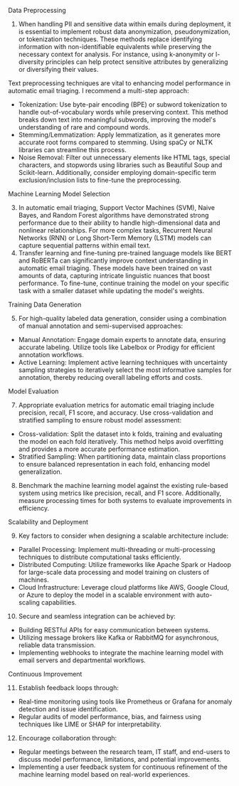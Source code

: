  Data Preprocessing

1. When handling PII and sensitive data within emails during deployment, it is essential to implement robust data anonymization, pseudonymization, or tokenization techniques. These methods replace identifying information with non-identifiable equivalents while preserving the necessary context for analysis. For instance, using k-anonymity or l-diversity principles can help protect sensitive attributes by generalizing or diversifying their values.

Text preprocessing techniques are vital to enhancing model performance in automatic email triaging. I recommend a multi-step approach:

- Tokenization: Use byte-pair encoding (BPE) or subword tokenization to handle out-of-vocabulary words while preserving context. This method breaks down text into meaningful subwords, improving the model's understanding of rare and compound words.
- Stemming/Lemmatization: Apply lemmatization, as it generates more accurate root forms compared to stemming. Using spaCy or NLTK libraries can streamline this process.
- Noise Removal: Filter out unnecessary elements like HTML tags, special characters, and stopwords using libraries such as Beautiful Soup and Scikit-learn. Additionally, consider employing domain-specific term exclusion/inclusion lists to fine-tune the preprocessing.

Machine Learning Model Selection

3. In automatic email triaging, Support Vector Machines (SVM), Naive Bayes, and Random Forest algorithms have demonstrated strong performance due to their ability to handle high-dimensional data and nonlinear relationships. For more complex tasks, Recurrent Neural Networks (RNN) or Long Short-Term Memory (LSTM) models can capture sequential patterns within email text.
4. Transfer learning and fine-tuning pre-trained language models like BERT and RoBERTa can significantly improve context understanding in automatic email triaging. These models have been trained on vast amounts of data, capturing intricate linguistic nuances that boost performance. To fine-tune, continue training the model on your specific task with a smaller dataset while updating the model's weights.

Training Data Generation

5. For high-quality labeled data generation, consider using a combination of manual annotation and semi-supervised approaches:
- Manual Annotation: Engage domain experts to annotate data, ensuring accurate labeling. Utilize tools like Labelbox or Prodigy for efficient annotation workflows.
- Active Learning: Implement active learning techniques with uncertainty sampling strategies to iteratively select the most informative samples for annotation, thereby reducing overall labeling efforts and costs.

Model Evaluation

7. Appropriate evaluation metrics for automatic email triaging include precision, recall, F1 score, and accuracy. Use cross-validation and stratified sampling to ensure robust model assessment:
- Cross-validation: Split the dataset into k folds, training and evaluating the model on each fold iteratively. This method helps avoid overfitting and provides a more accurate performance estimation.
- Stratified Sampling: When partitioning data, maintain class proportions to ensure balanced representation in each fold, enhancing model generalization.
8. Benchmark the machine learning model against the existing rule-based system using metrics like precision, recall, and F1 score. Additionally, measure processing times for both systems to evaluate improvements in efficiency.

Scalability and Deployment

9. Key factors to consider when designing a scalable architecture include:
- Parallel Processing: Implement multi-threading or multi-processing techniques to distribute computational tasks efficiently.
- Distributed Computing: Utilize frameworks like Apache Spark or Hadoop for large-scale data processing and model training on clusters of machines.
- Cloud Infrastructure: Leverage cloud platforms like AWS, Google Cloud, or Azure to deploy the model in a scalable environment with auto-scaling capabilities.
10. Secure and seamless integration can be achieved by:
- Building RESTful APIs for easy communication between systems.
- Utilizing message brokers like Kafka or RabbitMQ for asynchronous, reliable data transmission.
- Implementing webhooks to integrate the machine learning model with email servers and departmental workflows.

Continuous Improvement

11. Establish feedback loops through:
- Real-time monitoring using tools like Prometheus or Grafana for anomaly detection and issue identification.
- Regular audits of model performance, bias, and fairness using techniques like LIME or SHAP for interpretability.
12. Encourage collaboration through:
- Regular meetings between the research team, IT staff, and end-users to discuss model performance, limitations, and potential improvements.
- Implementing a user feedback system for continuous refinement of the machine learning model based on real-world experiences.
